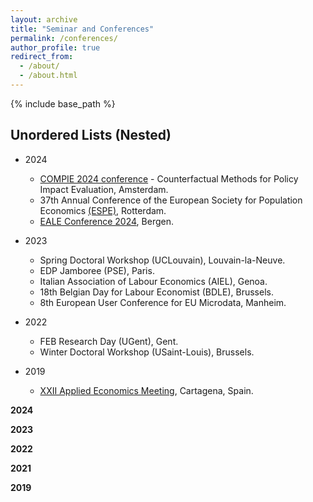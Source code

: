 ```yaml
---
layout: archive
title: "Seminar and Conferences"
permalink: /conferences/
author_profile: true
redirect_from:
  - /about/
  - /about.html
---
```

{% include base_path %}

## Unordered Lists (Nested)

  * 2024 
    * [COMPIE 2024 conference](https://editorialexpress.com/conference/COMPIE2024/program/COMPIE2024.html) - Counterfactual Methods for Policy Impact Evaluation, Amsterdam.
    * 37th Annual Conference of the European Society for Population Economics [(ESPE)](https://espe2024rotterdam.github.io/espewebsite/Program%20Detailed%20(Parallel%20Sessions).pdf), Rotterdam.
    * [EALE Conference 2024](https://www.eventure-online.com/eventure/login.form?Uaf8ff51d-3d50-43b9-aee4-9c4fd61f2ee8), Bergen.
  * 2023
    * Spring Doctoral Workshop (UCLouvain), Louvain-la-Neuve.
    * EDP Jamboree (PSE), Paris.
    * Italian Association of Labour Economics (AIEL), Genoa.
    * 18th Belgian Day for Labour Economist (BDLE), Brussels.
    * 8th European User Conference for EU Microdata, Manheim.

  * 2022
    * FEB Research Day (UGent), Gent.
    * Winter Doctoral Workshop (USaint-Louis), Brussels.
  * 2019
    * [XXII Applied Economics Meeting](https://alde.es/wp-content/uploads/2019/05/Academic-programme-EEA-2019-definitive-version.pdf), Cartagena, Spain.


**2024**

**2023**

**2022**

**2021**

**2019**


